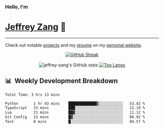 
### Hello, I'm 
# [Jeffrey Zang](https://www.linkedin.com/in/jeffreyzang/) 🦀

---

Check out notable [projects](https://jeffz.dev/projects) and my [resume](https://jeffz.dev/resume) on my [personal website](https://jeffz.dev/).

<div align = 'center'>

[![GitHub Streak](https://github-readme-streak-stats.herokuapp.com/?user=jeffrey-zang&theme=tokyonight)](https://git.io/streak-stats)
<br></br>
![jeffrey-zang's GitHub stats](https://github-readme-stats.vercel.app/api?username=jeffrey-zang&show_icons=true&theme=tokyonight&hide_rank=true&hide=stars) 
[![Top Langs](https://github-readme-stats.vercel.app/api/top-langs/?username=jeffrey-zang&hide=ShaderLab,HLSL&layout=compact&theme=tokyonight)](https://github.com/anuraghazra/github-readme-stats)

</div>

## 📊 &nbsp;Weekly Development Breakdown
<!--START_SECTION:waka-->

```txt
Total Time: 3 hrs 13 mins

Python       1 hr 43 mins    █████████████▒░░░░░░░░░░░   53.42 %
TypeScript   23 mins         ███░░░░░░░░░░░░░░░░░░░░░░   12.19 %
Lua          21 mins         ██▓░░░░░░░░░░░░░░░░░░░░░░   11.12 %
Git Config   13 mins         █▓░░░░░░░░░░░░░░░░░░░░░░░   06.92 %
Text         8 mins          █░░░░░░░░░░░░░░░░░░░░░░░░   04.57 %
```

<!--END_SECTION:waka-->

